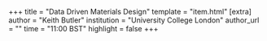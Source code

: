 +++
title = "Data Driven Materials Design"
template = "item.html"
[extra]
author = "Keith Butler"
institution = "University College London"
author_url = ""
time = "11:00 BST"
highlight = false
+++
